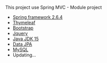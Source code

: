 This project use Spring MVC - Module project
- [Spring framework 2.6.4](https://spring.io/blog/2022/02/24/spring-boot-2-6-4-available-now)
- [Thymeleaf](https://www.thymeleaf.org/)
- [Bootstrap]()
- [Jquery](https://jquery.com/)
- [Java JDK 15](https://www.oracle.com/java/technologies/javase/jdk15-archive-downloads.html)
- [Data JPA](https://spring.io/projects/spring-data-jpa)
- [MySQL](https://www.mysql.com/)
- Updating...
